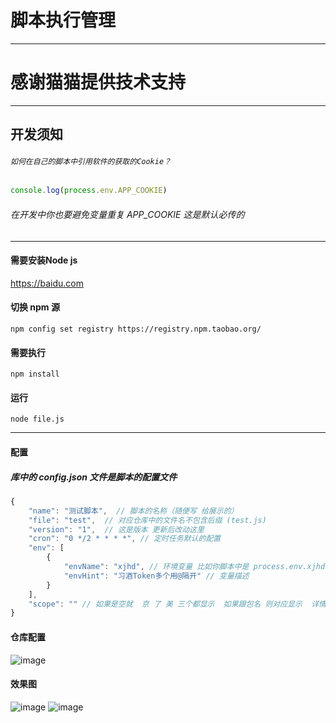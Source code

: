 # 脚本执行管理
----
# 感谢猫猫提供技术支持
----

## 开发须知

###### `如何在自己的脚本中引用软件的获取的Cookie？`

```js
console.log(process.env.APP_COOKIE)
```

###### 在开发中你也要避免变量重复 APP_COOKIE 这是默认必传的

----

  #### 需要安装Node js

  https://baidu.com

  #### 切换 npm 源

  `npm config set registry https://registry.npm.taobao.org/`

#### 需要执行 

  `npm install` 

#### 运行

  `node file.js`
  
----

#### 配置 

##### 库中的 config.json 文件是脚本的配置文件

``` js
{
    "name": "测试脚本",  // 脚本的名称（随便写 给展示的）
    "file": "test",  // 对应仓库中的文件名不包含后缀 (test.js)
    "version": "1",  // 这是版本 更新后改动这里
    "cron": "0 */2 * * * *", // 定时任务默认的配置
    "env": [
        {
            "envName": "xjhd", // 环境变量 比如你脚本中是 process.env.xjhd 
            "envHint": "习酒Token多个用@隔开" // 变量描述
        }
    ],
    "scope": "" // 如果是空就  京 了 美 三个都显示  如果跟包名 则对应显示  详情参考模板库
}
```



#### 仓库配置

![image](https://m.360buyimg.com/babel/jfs/t1/211099/2/29105/154108/63863510E74633584/c80a350901a54c39.png)

#### 效果图

![image](https://m.360buyimg.com/babel/jfs/t1/75794/34/22715/137844/636d9bf6Eee52ad72/c02b0754a3b4ae95.jpg)
![image](https://m.360buyimg.com/babel/jfs/t1/91605/37/32751/122090/636d9beeE2224ba57/9c4ca62297ba7d2e.jpg)
